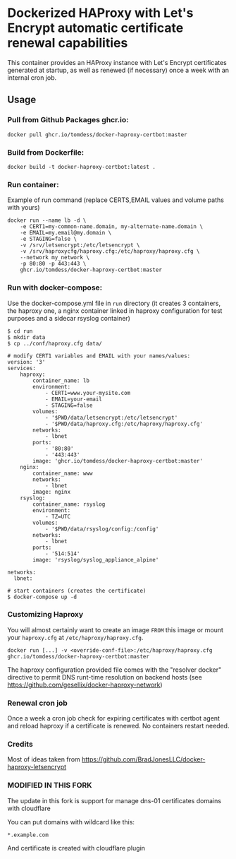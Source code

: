 # Dockerized HAProxy with Let's Encrypt automatic certificate renewal capabilities

This container provides an HAProxy instance with Let's Encrypt certificates generated
at startup, as well as renewed (if necessary) once a week with an internal cron job.

## Usage

### Pull from Github Packages ghcr.io:

```
docker pull ghcr.io/tomdess/docker-haproxy-certbot:master
```

### Build from Dockerfile:

```
docker build -t docker-haproxy-certbot:latest .
```

### Run container:

Example of run command (replace CERTS,EMAIL values and volume paths with yours)

```
docker run --name lb -d \
    -e CERT1=my-common-name.domain, my-alternate-name.domain \
    -e EMAIL=my.email@my.domain \
    -e STAGING=false \
    -v /srv/letsencrypt:/etc/letsencrypt \
    -v /srv/haproxycfg/haproxy.cfg:/etc/haproxy/haproxy.cfg \
    --network my_network \
    -p 80:80 -p 443:443 \
    ghcr.io/tomdess/docker-haproxy-certbot:master
```

### Run with docker-compose:

Use the docker-compose.yml file in `run` directory (it creates 3 containers, the haproxy one, a nginx container linked in haproxy configuration for test purposes and a sidecar rsyslog container)

```
$ cd run
$ mkdir data
$ cp ../conf/haproxy.cfg data/

# modify CERT1 variables and EMAIL with your names/values:
version: '3'
services:
    haproxy:
        container_name: lb
        environment:
            - CERT1=www.your-mysite.com
            - EMAIL=your-email
            - STAGING=false
        volumes:
            - '$PWD/data/letsencrypt:/etc/letsencrypt'
            - '$PWD/data/haproxy.cfg:/etc/haproxy/haproxy.cfg'
        networks:
            - lbnet
        ports:
            - '80:80'
            - '443:443'
        image: 'ghcr.io/tomdess/docker-haproxy-certbot:master'
    nginx:
        container_name: www
        networks:
            - lbnet
        image: nginx
    rsyslog:
        container_name: rsyslog
        environment:
            - TZ=UTC
        volumes:
            - '$PWD/data/rsyslog/config:/config'
        networks:
            - lbnet
        ports:
            - '514:514'
        image: 'rsyslog/syslog_appliance_alpine'

networks:
  lbnet:

# start containers (creates the certificate)
$ docker-compose up -d

```

### Customizing Haproxy

You will almost certainly want to create an image `FROM` this image or
mount your `haproxy.cfg` at `/etc/haproxy/haproxy.cfg`.


    docker run [...] -v <override-conf-file>:/etc/haproxy/haproxy.cfg ghcr.io/tomdess/docker-haproxy-certbot:master

The haproxy configuration provided file comes with the "resolver docker" directive to permit DNS runt-time resolution on backend hosts (see https://github.com/gesellix/docker-haproxy-network)

### Renewal cron job

Once a week a cron job check for expiring certificates with certbot agent and reload haproxy if a certificate is renewed. No containers restart needed.

### Credits

Most of ideas taken from https://github.com/BradJonesLLC/docker-haproxy-letsencrypt

### MODIFIED IN THIS FORK

The update in this fork is support for manage dns-01 certificates domains with cloudflare

You can put domains with wildcard like this:

```
*.example.com
```

And certificate is created with cloudflare plugin